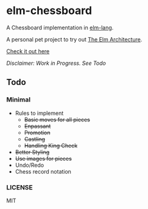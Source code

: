 # elm-chessboard

A Chessboard implementation in [elm-lang](http://elm-lang.org/).

A personal pet project to try out [The Elm Architecture](http://guide.elm-lang.org/architecture/).

[Check it out here](http://addnab.com/elm-chessboard)

*Disclaimer: Work in Progress. See Todo*

## Todo

### Minimal

- Rules to implement
  - ~~Basic moves for all pieces~~
  - ~~Enpassant~~
  - ~~Promotion~~
  - ~~Castling~~
  - ~~Handling King Check~~
- ~~Better Styling~~
- ~~Use images for pieces~~
- Undo/Redo
- Chess record notation

### LICENSE

MIT
